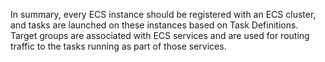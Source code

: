In summary, every ECS instance should be registered with an ECS cluster,
and tasks are launched on these instances based on Task Definitions. 
Target groups are associated with ECS services and are used for 
routing traffic to the tasks running as part of those services.
